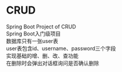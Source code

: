 # CRUD
Spring Boot Project of CRUD  
Spring Boot入门级项目  
数据库只有一张user表  
user表包含id、username、password三个字段  
实现基础的增、删、改、查功能  
在删除时会弹出对话框询问是否确认删除  
